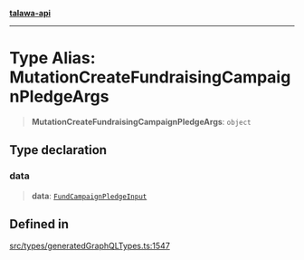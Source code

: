 [**talawa-api**](../../../README.md)

***

# Type Alias: MutationCreateFundraisingCampaignPledgeArgs

> **MutationCreateFundraisingCampaignPledgeArgs**: `object`

## Type declaration

### data

> **data**: [`FundCampaignPledgeInput`](FundCampaignPledgeInput.md)

## Defined in

[src/types/generatedGraphQLTypes.ts:1547](https://github.com/Suyash878/talawa-api/blob/095e6964ce2a06c1c30d1acf81b6162203f1db91/src/types/generatedGraphQLTypes.ts#L1547)
